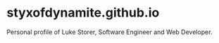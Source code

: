 styxofdynamite.github.io
========================

Personal profile of Luke Storer, Software Engineer and Web Developer.
